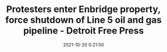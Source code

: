 ---
"title": "Protesters enter Enbridge property, force shutdown of Line 5 oil and gas pipeline - Detroit Free Press"
"date": "2021-10-20 0:21:50"
"feed_name": "GOOGLENEWSCONSTRUCTION"
"feed_website": "https://news.google.com/search?q=construction%2Bincident&hl=en-US&gl=US&ceid=US:en"
"feed_rss": "https://news.google.com/rss/search?q=construction%2Bincident&hl=en-US&gl=US&ceid=US:en"
"link": "https://www.freep.com/story/news/local/michigan/2021/10/19/protesters-enter-enbridge-property-force-shutdown-straits-oil-pipeline/8529928002/"
"source": "{'href': 'https://www.freep.com', 'title': 'Detroit Free Press'}"
"file": "_posts/2021-1-1-992e1225c8dd32745ec874fde71172d98613a272.md"
"accident": "1"
"drilling": "0"
"represented_by": "0"
"dead": "0"
"injured": "0"
"arrested": "0"
"place": "unknown place"
"where": "unknown site"
"causes": "unknown"
"place_uri": "unknown place"
---